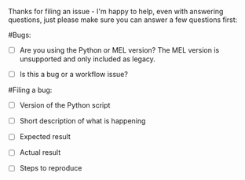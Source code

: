 Thanks for filing an issue - I'm happy to help, even with answering questions, just please make sure you can answer 
a few questions first:

#Bugs:   

- [ ] Are you using the Python or MEL version? The MEL version is unsupported and only included as legacy.

- [ ] Is this a bug or a workflow issue?

#Filing a bug:

- [ ] Version of the Python script
- [ ] Short description of what is happening
- [ ] Expected result
- [ ] Actual result
- [ ] Steps to reproduce
 